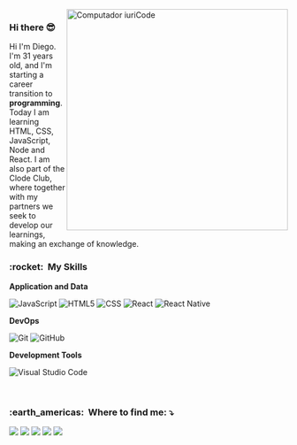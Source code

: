 <img src="https://raw.githubusercontent.com/MicaelliMedeiros/micaellimedeiros/master/image/computer-illustration.png" min-width="400px" max-width="400px" width="400px" align="right" alt="Computador iuriCode">

### Hi there 😎

<p align="left"> 
  Hi I'm Diego. I'm 31 years old, and I'm starting a career transition to <strong>programming</strong>.<br>
  Today I am learning HTML, CSS, JavaScript, Node and React.
  I am also part of the Clode Club, where together with my partners we seek to develop our learnings, making an exchange of knowledge.
</p>

<h3> :rocket: &nbsp;My Skills </h3>

**Application and Data**

  ![JavaScript](https://img.shields.io/badge/-JavaScript-333333?style=flat&logo=javascript)
  ![HTML5](https://img.shields.io/badge/-HTML5-333333?style=flat&logo=HTML5)
  ![CSS](https://img.shields.io/badge/-CSS-333333?style=flat&logo=CSS3&logoColor=1572B6)
  ![React](https://img.shields.io/badge/-React-333333?style=flat&logo=react)
  ![React Native](https://img.shields.io/badge/-React%20Native-333333?style=flat&logo=react)
  
  
**DevOps**

  ![Git](https://img.shields.io/badge/-Git-333333?style=flat&logo=git)
  ![GitHub](https://img.shields.io/badge/-GitHub-333333?style=flat&logo=github)
  

**Development Tools**

  ![Visual Studio Code](https://img.shields.io/badge/-Visual%20Studio%20Code-333333?style=flat&logo=visual-studio-code&logoColor=007ACC)
  

<br/>

<p align="left">
  <h3> :earth_americas: &nbsp;Where to find me:  ⤵️ </h3>
</p>

<p align="left">
  <a href="#" alt="Gmail">
  <img src="https://img.shields.io/badge/-Gmail-FF0000?style=flat-square&labelColor=FF0000&logo=gmail&logoColor=white&link=diego.faria.reis@gmail.com" /></a>

  <a href="https://www.linkedin.com/in/diego-reis-3b734922/" alt="Linkedin">
  <img src="https://img.shields.io/badge/-Linkedin-0e76a8?style=flat-square&logo=Linkedin&logoColor=white&link=https://www.linkedin.com/in/diego-reis-3b734922/" /></a>

  <a href="https://wa.me/qr/KOP7WST5OZQLE1" alt="WhatsApp">
  <img src="https://img.shields.io/badge/-WhatsApp-25d366?style=flat-square&labelColor=25d366&logo=whatsapp&logoColor=white&link=https://wa.me/qr/KOP7WST5OZQLE1"/></a>

  <a href="https://www.facebook.com/diego.reis.5243" alt="Facebook">
  <img src="https://img.shields.io/badge/-Facebook-3b5998?style=flat-square&labelColor=3b5998&logo=facebook&logoColor=white&link=https://www.facebook.com/diego.reis.5243"/></a>

  <a href="https://www.instagram.com/direis/" alt="Instagram">
  <img src="https://img.shields.io/badge/-Instagram-DF0174?style=flat-square&labelColor=DF0174&logo=instagram&logoColor=white&link=https://www.instagram.com/direis/"/></a>
</p>  

